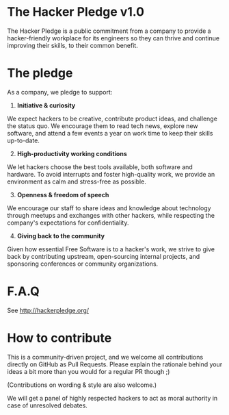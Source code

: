 The Hacker Pledge v1.0
======================

The Hacker Pledge is a public commitment from a company to provide a hacker-friendly workplace for its engineers so they can thrive and continue improving their skills, to their common benefit.


The pledge
==========

As a company, we pledge to support:

 1. **Initiative & curiosity**

  We expect hackers to be creative, contribute product ideas, and challenge the status quo. We encourage them to read tech news, explore new software, and attend a few events a year on work time to keep their skills up-to-date.

 2. **High-productivity working conditions**

  We let hackers choose the best tools available, both software and hardware. To avoid interrupts and foster high-quality work, we provide an environment as calm and stress-free as possible.

 3. **Openness & freedom of speech**

  We encourage our staff to share ideas and knowledge about technology through meetups and exchanges with other hackers, while respecting the company's expectations for confidentiality.

 4. **Giving back to the community**

  Given how essential Free Software is to a hacker's work, we strive to give back by contributing upstream, open-sourcing internal projects, and sponsoring conferences or community organizations.


F.A.Q
=====

See http://hackerpledge.org/


How to contribute
=================

This is a community-driven project, and we welcome all contributions directly on GitHub as Pull Requests. Please explain the rationale behind your ideas a bit more than you would for a regular PR though ;)

(Contributions on wording & style are also welcome.)

We will get a panel of highly respected hackers to act as moral authority in case of unresolved debates.
